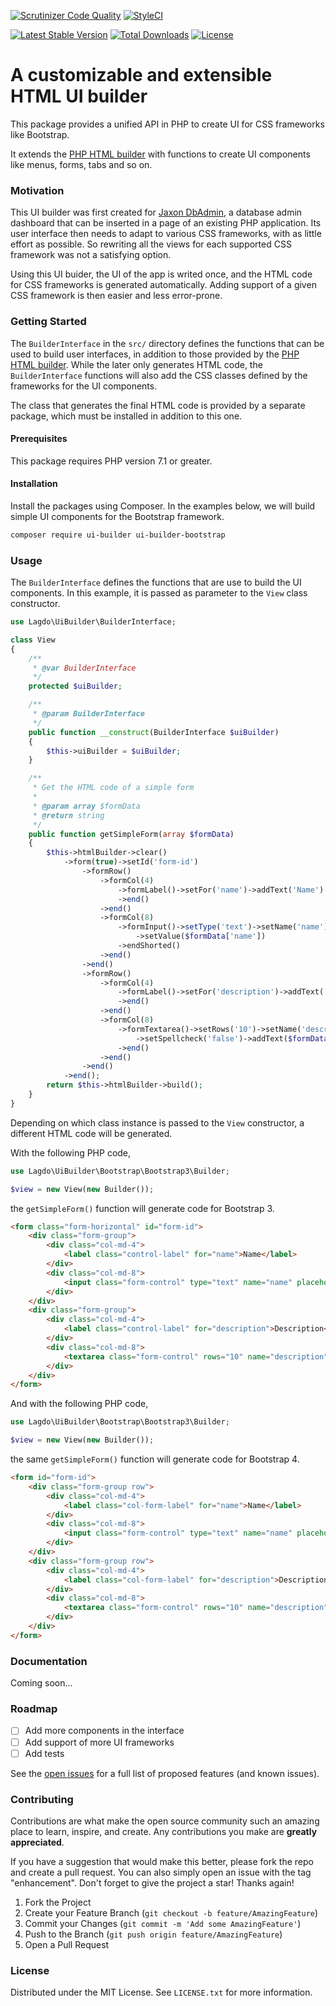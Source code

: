[![Scrutinizer Code Quality](https://scrutinizer-ci.com/g/lagdo/ui-builder/badges/quality-score.png?b=main)](https://scrutinizer-ci.com/g/lagdo/ui-builder/?branch=main)
[![StyleCI](https://styleci.io/repos/449479108/shield?branch=main)](https://styleci.io/repos/449479108)

[![Latest Stable Version](https://poser.pugx.org/lagdo/ui-builder/v/stable)](https://packagist.org/packages/lagdo/ui-builder)
[![Total Downloads](https://poser.pugx.org/lagdo/ui-builder/downloads)](https://packagist.org/packages/lagdo/ui-builder)
[![License](https://poser.pugx.org/lagdo/ui-builder/license)](https://packagist.org/packages/lagdo/ui-builder)

A customizable and extensible HTML UI builder
=============================================

This package provides a unified API in PHP to create UI for CSS frameworks like Bootstrap.

It extends the [PHP HTML builder](https://github.com/avplab/php-html-builder) with functions to create UI components like menus, forms, tabs and so on.

### Motivation

This UI builder was first created for [Jaxon DbAdmin](https://github.com/lagdo/jaxon-dbadmin), a database admin dashboard that can be inserted in a page of an existing PHP application.
Its user interface then needs to adapt to various CSS frameworks, with as little effort as possible.
So rewriting all the views for each supported CSS framework was not a satisfying option.

Using this UI buider, the UI of the app is writed once, and the HTML code for CSS frameworks is generated automatically.
Adding support of a given CSS framework is then easier and less error-prone.

### Getting Started

The `BuilderInterface` in the `src/` directory defines the functions that can be used to build user interfaces, in addition to those provided by the [PHP HTML builder](https://github.com/avplab/php-html-builder).
While the later only generates HTML code, the `BuilderInterface` functions will also add the CSS classes defined by the frameworks for the UI components.

The class that generates the final HTML code is provided by a separate package, which must be installed in addition to this one.

#### Prerequisites

This package requires PHP version 7.1 or greater.

#### Installation

Install the packages using Composer.
In the examples below, we will build simple UI components for the Bootstrap framework.

```bash
composer require ui-builder ui-builder-bootstrap
```

### Usage

The `BuilderInterface` defines the functions that are use to build the UI components.
In this example, it is passed as parameter to the `View` class constructor.

```php
use Lagdo\UiBuilder\BuilderInterface;

class View
{
    /**
     * @var BuilderInterface
     */
    protected $uiBuilder;

    /**
     * @param BuilderInterface
     */
    public function __construct(BuilderInterface $uiBuilder)
    {
        $this->uiBuilder = $uiBuilder;
    }

    /**
     * Get the HTML code of a simple form
     *
     * @param array $formData
     * @return string
     */
    public function getSimpleForm(array $formData)
    {
        $this->htmlBuilder->clear()
            ->form(true)->setId('form-id')
                ->formRow()
                    ->formCol(4)
                        ->formLabel()->setFor('name')->addText('Name')
                        ->end()
                    ->end()
                    ->formCol(8)
                        ->formInput()->setType('text')->setName('name')->setPlaceholder('Name')
                            ->setValue($formData['name'])
                        ->endShorted()
                    ->end()
                ->end()
                ->formRow()
                    ->formCol(4)
                        ->formLabel()->setFor('description')->addText('Description')
                        ->end()
                    ->end()
                    ->formCol(8)
                        ->formTextarea()->setRows('10')->setName('description')->setWrap('on')
                            ->setSpellcheck('false')->addText($formData['description'])
                        ->end()
                    ->end()
                ->end()
            ->end();
        return $this->htmlBuilder->build();
    }
}
```

Depending on which class instance is passed to the `View` constructor, a different HTML code will be generated.

With the following PHP code,
```php
use Lagdo\UiBuilder\Bootstrap\Bootstrap3\Builder;

$view = new View(new Builder());
```
the `getSimpleForm()` function will generate code for Bootstrap 3.
```html
<form class="form-horizontal" id="form-id">
    <div class="form-group">
        <div class="col-md-4">
            <label class="control-label" for="name">Name</label>
        </div>
        <div class="col-md-8">
            <input class="form-control" type="text" name="name" placeholder="Name" value="" />
        </div>
    </div>
    <div class="form-group">
        <div class="col-md-4">
            <label class="control-label" for="description">Description</label>
        </div>
        <div class="col-md-8">
            <textarea class="form-control" rows="10" name="description" wrap="on" spellcheck="false"></textarea>
        </div>
    </div>
</form>
```

And with the following PHP code,
```php
use Lagdo\UiBuilder\Bootstrap\Bootstrap3\Builder;

$view = new View(new Builder());
```
the same `getSimpleForm()` function will generate code for Bootstrap 4.
```html
<form id="form-id">
    <div class="form-group row">
        <div class="col-md-4">
            <label class="col-form-label" for="name">Name</label>
        </div>
        <div class="col-md-8">
            <input class="form-control" type="text" name="name" placeholder="Name" value="" />
        </div>
    </div>
    <div class="form-group row">
        <div class="col-md-4">
            <label class="col-form-label" for="description">Description</label>
        </div>
        <div class="col-md-8">
            <textarea class="form-control" rows="10" name="description" wrap="on" spellcheck="false"></textarea>
        </div>
    </div>
</form>
```

### Documentation

Coming soon...

### Roadmap

- [ ] Add more components in the interface
- [ ] Add support of more UI frameworks
- [ ] Add tests

See the [open issues](https://github.com/lagdo/ui-builder/issues) for a full list of proposed features (and known issues).

### Contributing

Contributions are what make the open source community such an amazing place to learn, inspire, and create. Any contributions you make are **greatly appreciated**.

If you have a suggestion that would make this better, please fork the repo and create a pull request. You can also simply open an issue with the tag "enhancement".
Don't forget to give the project a star! Thanks again!

1. Fork the Project
2. Create your Feature Branch (`git checkout -b feature/AmazingFeature`)
3. Commit your Changes (`git commit -m 'Add some AmazingFeature'`)
4. Push to the Branch (`git push origin feature/AmazingFeature`)
5. Open a Pull Request

### License

Distributed under the MIT License. See `LICENSE.txt` for more information.
